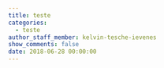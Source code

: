 ```yaml
---
title: teste
categories:
  - teste
author_staff_member: kelvin-tesche-ievenes
show_comments: false
date: 2018-06-28 00:00:00
---
```


